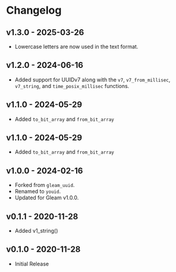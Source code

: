# Changelog

## v1.3.0 - 2025-03-26

- Lowercase letters are now used in the text format.

## v1.2.0 - 2024-06-16

- Added support for UUIDv7 along with the `v7`, `v7_from_millisec`,
  `v7_string`, and `time_posix_millisec` functions.

## v1.1.0 - 2024-05-29

- Added `to_bit_array` and `from_bit_array`

## v1.1.0 - 2024-05-29

- Added `to_bit_array` and `from_bit_array`

## v1.0.0 - 2024-02-16

- Forked from `gleam_uuid`.
- Renamed to `youid`.
- Updated for Gleam v1.0.0.

## v0.1.1 - 2020-11-28

- Added v1_string()

## v0.1.0 - 2020-11-28

- Initial Release
